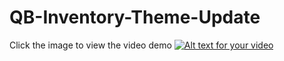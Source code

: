 # QB-Inventory-Theme-Update

Click the image to view the video demo
[![Alt text for your video](https://i.imgur.com/jeAVvTq.png)](https://youtu.be/NACB_7SAQG8)



